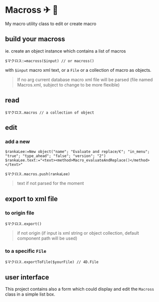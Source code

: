 # Macross ✈ 🤖

My macro utility class to edit or create macro

## build your macross

ie. create an object instance which contains a list of macros

```4d
$マクロス:=macross($input) // or macross()
```

with `$input` macro xml text, or a `File` or a collection of macro as objects.

> If no arg current database macro xml file will be parsed (file named Macros.xml, subject to change to be more flexible)

## read

```4d
$マクロス.macros // a collection of object
```

## edit

### add a new 

```4d
$rankaLee:=New object("name"; "Evaluate and replace/€"; "in_menu"; "true"; "type_ahead"; "false"; "version"; "2")
$rankaLee.text:="<text><method>Macro_evaluateAndReplace()</method></text>"

$マクロス.macros.push(rankaLee)
```

> text if not parsed for the moment

## export to xml file

### to origin file

```4d 
$マクロス.export()
```

> if not origin (if input is xml string or object collection, default component path will be used)

### to a specific `File`

```4d 
$マクロス.exportToFile($yourFile) // 4D.File
```

## user interface

This project contains also a form which could display and edit the `Macross` class in a simple list box.

